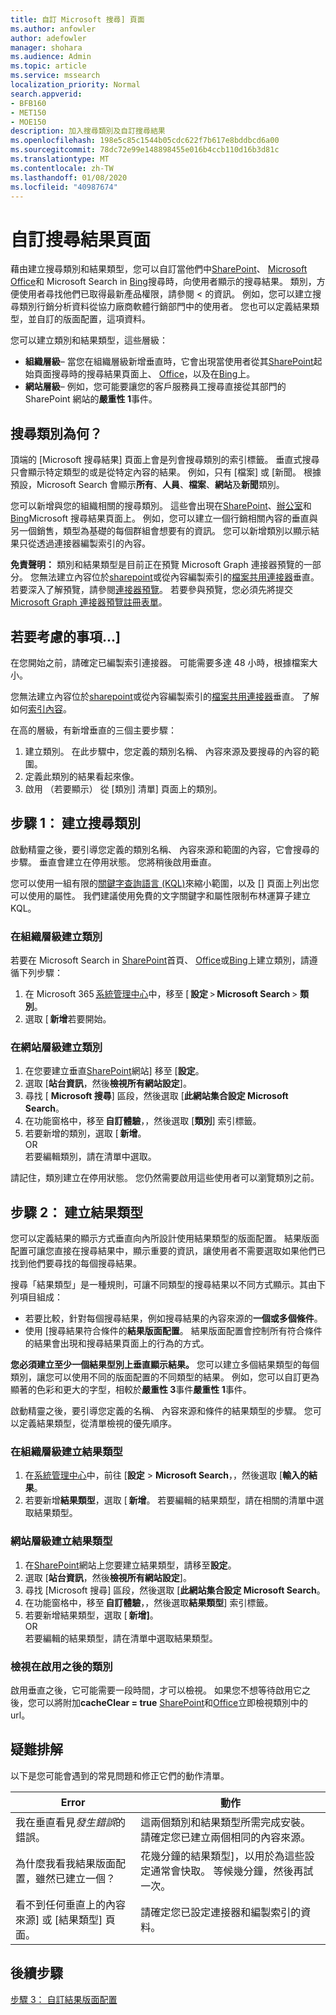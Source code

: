 ```yaml
---
title: 自訂 Microsoft 搜尋] 頁面
ms.author: anfowler
author: adefowler
manager: shohara
ms.audience: Admin
ms.topic: article
ms.service: mssearch
localization_priority: Normal
search.appverid:
- BFB160
- MET150
- MOE150
description: 加入搜尋類別及自訂搜尋結果
ms.openlocfilehash: 198e5c85c1544b05cdc622f7b617e8bddbcd6a00
ms.sourcegitcommit: 78dc72e99e148898455e016b4ccb110d16b3d81c
ms.translationtype: MT
ms.contentlocale: zh-TW
ms.lasthandoff: 01/08/2020
ms.locfileid: "40987674"
---
```

# <a name="customize-the-search-results-page"></a>自訂搜尋結果頁面

藉由建立搜尋類別和結果類型，您可以自訂當他們中[SharePoint](http://sharepoint.com/)、 [Microsoft Office](https://Office.com)和 Microsoft Search in [Bing](https://Bing.com)搜尋時，向使用者顯示的搜尋結果。 類別，方便使用者尋找他們已取得最新產品權限，請參閱 < 的資訊。 例如，您可以建立搜尋類別行銷分析資料從協力廠商軟體行銷部門中的使用者。 您也可以定義結果類型，並自訂的版面配置，這項資料。  

您可以建立類別和結果類型，這些層級： 

- **組織層級**– 當您在組織層級新增垂直時，它會出現當使用者從其[SharePoint](http://sharepoint.com/)起始頁面搜尋時的搜尋結果頁面上、 [Office](https://Office.com)，以及在[Bing](https://Bing.com)上。 
- **網站層級**– 例如，您可能要讓您的客戶服務員工搜尋直接從其部門的 SharePoint 網站的**嚴重性 1**事件。 

## <a name="whats-a-search-vertical"></a>搜尋類別為何？

頂端的 [Microsoft 搜尋結果] 頁面上會是列會搜尋類別的索引標籤。 垂直式搜尋只會顯示特定類型的或是從特定內容的結果。 例如，只有 [檔案] 或 [新聞。 根據預設，Microsoft Search 會顯示**所有**、**人員**、**檔案**、**網站**及**新聞**類別。  

您可以新增與您的組織相關的搜尋類別。 這些會出現在[SharePoint](http://sharepoint.com/)、[辦公室](https://Office.com)和[Bing](https://Bing.com)Microsoft 搜尋結果頁面上。 例如，您可以建立一個行銷相關內容的垂直與另一個銷售，類型為基礎的每個群組會想要有的資訊。 您可以新增類別以顯示結果只從透過連接器編製索引的內容。  

**免責聲明：** 類別和結果類型是目前正在預覽 Microsoft Graph 連接器預覽的一部分。 您無法建立內容位於[sharepoint](http://sharepoint.com/)或從內容編製索引的[檔案共用連接器](file-share-connector.md)垂直。 若要深入了解預覽，請參閱[連接器預覽](connectors-preview.md)。 若要參與預覽，您必須先將提交[Microsoft Graph 連接器預覽註冊表單](https://forms.office.com/Pages/ResponsePage.aspx?id=v4j5cvGGr0GRqy180BHbRxWYgu82J_RFnMMATAS6_chUNVYwNU1CMDNZUDBSSDZKWVo2RDJDRjRLQi4u)。

## <a name="things-to-consider"></a>若要考慮的事項...]

在您開始之前，請確定已編製索引連接器。 可能需要多達 48 小時，根據檔案大小。

您無法建立內容位於[sharepoint](http://sharepoint.com/)或從內容編製索引的[檔案共用連接器](file-share-connector.md)垂直。 了解如何[索引內容](configure-connector.md)。

在高的層級，有新增垂直的三個主要步驟： 

1. 建立類別。 在此步驟中，您定義的類別名稱、 內容來源及要搜尋的內容的範圍。 
2. 定義此類別的結果看起來像。  
3. 啟用 （若要顯示） 從 [類別] 清單] 頁面上的類別。   

## <a name="step-1-create-the-search-vertical"></a>步驟 1： 建立搜尋類別

啟動精靈之後，要引導您定義的類別名稱、 內容來源和範圍的內容，它會搜尋的步驟。 垂直會建立在停用狀態。 您將稍後啟用垂直。

您可以使用一組有限的[關鍵字查詢語言 (KQL)](https://docs.microsoft.com/sharepoint/dev/general-development/keyword-query-language-kql-syntax-reference)來縮小範圍，以及 [] 頁面上列出您可以使用的屬性。 我們建議使用免費的文字關鍵字和屬性限制布林運算子建立 KQL。 

### <a name="create-a-vertical-at-the-organization-level"></a>在組織層級建立類別

若要在 Microsoft Search in [SharePoint](http://sharepoint.com/)首頁、 [Office](https://Office.com)或[Bing](https://Bing.com)上建立類別，請遵循下列步驟：

1. 在 Microsoft 365 [系統管理中心](https://admin.microsoft.com)中，移至 [ **設定** > **Microsoft Search** > **類別**。
1. 選取 [ **新增**若要開始。  

### <a name="create-a-vertical-at-the-site-level"></a>在網站層級建立類別

1. 在您要建立垂直[SharePoint](http://sharepoint.com/)網站] 移至 [**設定**。
1. 選取 [**站台資訊**，然後**檢視所有網站設定**]。
1. 尋找 [ **Microsoft 搜尋**] 區段，然後選取 [**此網站集合設定 Microsoft Search**。
1. 在功能窗格中，移至 **自訂體驗**，，然後選取 [**類別**] 索引標籤。
1. 若要新增的類別，選取 [ **新增**。 <br>
OR <br>若要編輯類別，請在清單中選取。

請記住，類別建立在停用狀態。 您仍然需要啟用這些使用者可以瀏覽類別之前。

## <a name="step-2-create-the-result-types"></a>步驟 2： 建立結果類型

您可以定義結果的顯示方式垂直向內所設計使用結果類型的版面配置。 結果版面配置可讓您直接在搜尋結果中，顯示重要的資訊，讓使用者不需要選取如果他們已找到他們要尋找的每個搜尋結果。

搜尋「結果類型」是一種規則，可讓不同類型的搜尋結果以不同方式顯示。其由下列項目組成：

- 若要比較，針對每個搜尋結果，例如搜尋結果的內容來源的**一個或多個條件**。  
- 使用 [搜尋結果符合條件的**結果版面配置**。 結果版面配置會控制所有符合條件的結果會出現和搜尋結果頁面上的行為的方式。

**您必須建立至少一個結果型別上垂直顯示結果。** 您可以建立多個結果類型的每個類別，讓您可以使用不同的版面配置的不同類型的結果。 例如，您可以自訂更為顯著的色彩和更大的字型，相較於**嚴重性 3**事件**嚴重性 1**事件。 

啟動精靈之後，要引導您定義的名稱、 內容來源和條件的結果類型的步驟。 您可以定義結果類型，從清單檢視的優先順序。 
  
### <a name="create-a-result-type-at-the-organization-level"></a>在組織層級建立結果類型

1. 在[系統管理中心](https://admin.microsoft.com)中，前往 [**設定** > **Microsoft Search**，，然後選取 [**輸入的結果**。
1. 若要新增**結果類型**，選取 [ **新增**。 若要編輯的結果類型，請在相關的清單中選取結果類型。
 
### <a name="create-a-results-type-at-the-site-level"></a>網站層級建立結果類型

1. 在[SharePoint](http://sharepoint.com/)網站上您要建立結果類型，請移至**設定**。
1. 選取 [**站台資訊**，然後**檢視所有網站設定**]。 
1. 尋找 [Microsoft 搜尋] 區段，然後選取 [**此網站集合設定 Microsoft Search**。
1. 在功能窗格中，移至 **自訂體驗**，，然後選取**結果類型**] 索引標籤。
1. 若要新增結果類型，選取 [ **新增]**。 <br> OR <br>若要編輯的結果類型，請在清單中選取結果類型。

### <a name="view-the-vertical-after-enabling"></a>檢視在啟用之後的類別

啟用垂直之後，它可能需要一段時間，才可以檢視。
如果您不想等待啟用它之後，您可以將附加**cacheClear = true** [SharePoint](http://sharepoint.com/)和[Office](https://Office.com)立即檢視類別中的 url。

## <a name="troubleshooting"></a>疑難排解

以下是您可能會遇到的常見問題和修正它們的動作清單。


|Error  |動作  |
|---------|---------|
|我在垂直看見*發生錯誤*的錯誤。 |   這兩個類別和結果類型所需完成安裝。 請確定您已建立兩個相同的內容來源。      |
|為什麼我看我結果版面配置，雖然已建立一個？ | 花幾分鐘的結果類型]，以用於為這些設定通常會快取。 等候幾分鐘，然後再試一次。        |
|看不到任何垂直上的內容來源] 或 [結果類型] 頁面。     |      請確定您已設定連接器和編製索引的資料。   |



## <a name="next-steps"></a>後續步驟
[步驟 3： 自訂結果版面配置](customize-results-layout.md)
